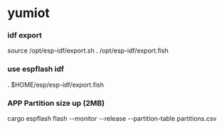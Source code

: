 # yumiot


### idf export
source /opt/esp-idf/export.sh
. /opt/esp-idf/export.fish

### use espflash idf
. $HOME/esp/esp-idf/export.fish


### APP Partition size up (2MB)
cargo espflash flash --monitor --release --partition-table partitions.csv